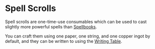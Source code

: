 # Spell Scrolls

Spell scrolls are one-time-use consumables which can be used to cast
slightly more powerful spells than 
[Spellbooks](spellbook.md). 

You can craft them using one paper, one string, and one copper ingot by
default, and they can be written to using the 
[Writing Table](../blocks/writing-desk.md).